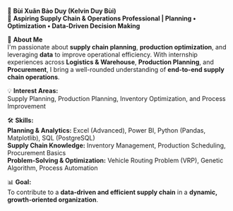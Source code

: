 👋 **Bùi Xuân Bảo Duy (Kelvin Duy Bùi)**  
🎯 **Aspiring Supply Chain & Operations Professional | Planning • Optimization • Data-Driven Decision Making**  

🚀 **About Me**  
I'm passionate about **supply chain planning**, **production optimization**, and leveraging **data** to improve operational efficiency. With internship experiences across **Logistics & Warehouse**, **Production Planning**, and **Procurement**, I bring a well-rounded understanding of **end-to-end supply chain operations**.  

💡 **Interest Areas:**  
Supply Planning, Production Planning, Inventory Optimization, and Process Improvement  

🛠 **Skills:**  
**Planning & Analytics:** Excel (Advanced), Power BI, Python (Pandas, Matplotlib), SQL (PostgreSQL)  
**Supply Chain Knowledge:** Inventory Management, Production Scheduling, Procurement Basics  
**Problem-Solving & Optimization:** Vehicle Routing Problem (VRP), Genetic Algorithm, Process Automation  

📊 **Goal:**  
To contribute to a **data-driven and efficient supply chain** in a **dynamic, growth-oriented organization**.
